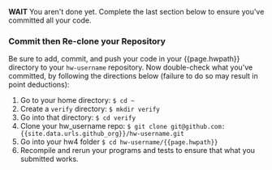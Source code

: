 
**WAIT** You aren't done yet.  Complete the last section below to ensure you've committed all your code.

### Commit then Re-clone your Repository

Be sure to add, commit, and push your code in your {{page.hwpath}} directory to your `hw-username` repository.  Now double-check what you've committed, by following the directions below (failure to do so may result in point deductions):

1. Go to your home directory: `$ cd ~`
1. Create a `verify` directory: `$ mkdir verify`
1. Go into that directory: `$ cd verify`
1. Clone your hw_username repo: `$ git clone git@github.com:{{site.data.urls.github_org}}/hw-username.git`
1. Go into your hw4 folder `$ cd hw-username/{{page.hwpath}}`
1. Recompile and rerun your programs and tests to ensure that what you submitted works.